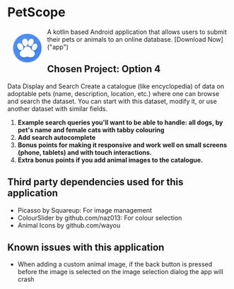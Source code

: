 # PetScope

<img src="app/src/main/res/mipmap-xxxhdpi/ic_launcher_round.png" align="left" width="70" hspace="10" vspace="10">

A kotlin based Android application that allows users to submit their pets or animals to an online database. 
[Download Now] ("app")
## Chosen Project: Option 4

Data Display and Search
Create a catalogue (like encyclopedia) of data on adoptable pets (name, description, location, etc.) where one can browse and search the dataset. You can start with this dataset, modify it, or use another dataset with similar fields. 
1. **Example search queries you'll want to be able to handle: all dogs, by pet's name and female cats with tabby colouring**
2. **Add search autocomplete**
3. **Bonus points for making it responsive and work well on small screens (phone, tablets) and with touch interactions.**
4. **Extra bonus points if you add animal images to the catalogue.**

## Third party dependencies used for this application

* Picasso by Squareup: For image management
* ColourSlider by github.com/naz013: For colour selection
* Animal Icons by github.com/wayou
 
## Known issues with this application
* When adding a custom animal image, if the back button is pressed before the image is selected on the image selection dialog the app will crash
